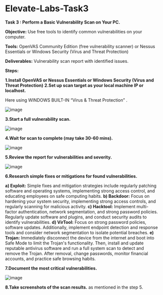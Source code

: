 # Elevate-Labs-Task3

**Task 3 : Perform a Basic Vulnerability Scan on Your PC.**

**Objective:** Use free tools to identify common vulnerabilities on your computer.

**Tools:** OpenVAS Community Edition (free vulnerability scanner) or Nessus Essentials or Windows Security (Virus and Threat Protection)

**Deliverables:** Vulnerability scan report with identified issues.

**Steps:**

**1.Install OpenVAS or Nessus Essentials or Windows Security (Virus and Threat Protection)**
**2.Set up scan target as your local machine IP or localhost.**

Here using WINDOWS BUILT-IN “Virus & Threat Protection” .

![image](https://github.com/user-attachments/assets/e02f1fb6-d659-4621-9a7b-e7c5b27539ca)

**3.Start a full vulnerability scan.**

![image](https://github.com/user-attachments/assets/719eaf26-ce66-401a-8cc5-77722238fe9f)

**4.Wait for scan to complete (may take 30-60 mins).**

![image](https://github.com/user-attachments/assets/e2e344d4-3ea3-4e65-ad43-d807891bf5e4)

**5.Review the report for vulnerabilities and severity.**

![image](https://github.com/user-attachments/assets/1431bd8b-4585-4cad-86b0-7afde67295e1)

**6.Research simple fixes or mitigations for found vulnerabilities.**

**a) Exploit:** Simple fixes and mitigation strategies include regularly patching software and operating systems, implementing strong access control, and educating employees on safe computing habits.
**b) Backdoor:** Focus on hardening your system security, implementing strong access controls, and regularly scanning for malicious activity. 
**c) Hacktool:**  Implement multi-factor authentication, network segmentation, and strong password policies. Regularly update software and plugins, and conduct security audits to identify vulnerabilities. 
**d) VirTool:** Focus on strong password policies, software updates. Additionally, implement endpoint detection and response tools and consider network segmentation to isolate potential breaches. 
**e) Trojan:** Immediately disconnect the device from the internet and boot into Safe Mode to limit the Trojan's functionality. 
Then, install and update reputable antivirus software and run a full system scan to detect and remove the Trojan. 
After removal, change passwords, monitor financial accounts, and practice safe browsing habits. 

**7.Document the most critical vulnerabilities.**

![image](https://github.com/user-attachments/assets/c900bdd3-bbd9-40ca-8014-7b016d1af79c)

**8.Take screenshots of the scan results.** 
as mentioned in the step 5.
